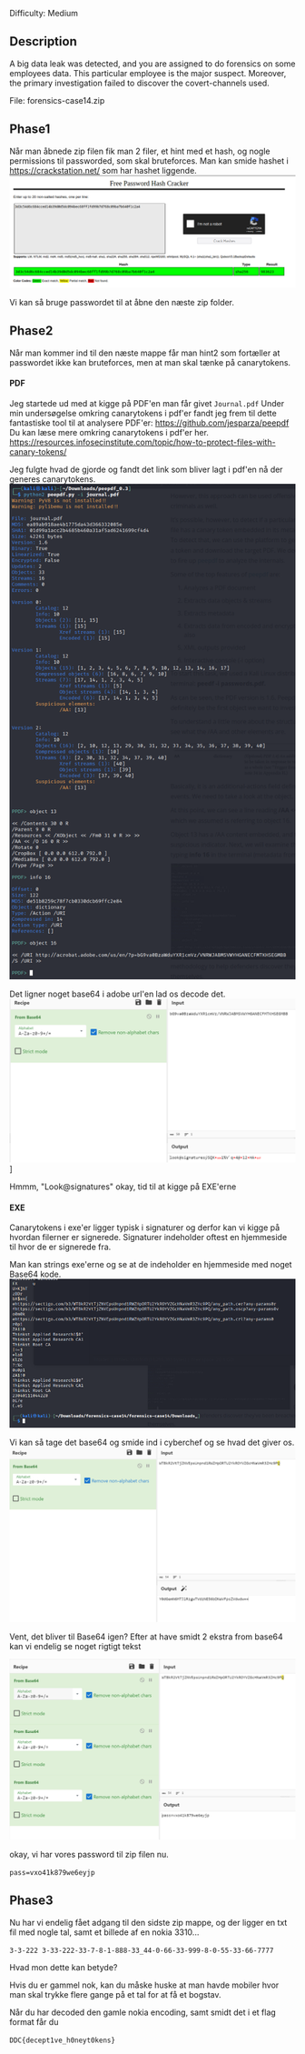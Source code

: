 Difficulty: Medium

## Description

A big data leak was detected, and you are assigned to do forensics on some employees data. This particular employee is the major suspect. Moreover, the primary investigation failed to discover the covert-channels used.

File: forensics-case14.zip

## Phase1

Når man åbnede zip filen fik man 2 filer, et hint med et hash, og nogle permissions til passworded, som skal bruteforces.
Man kan smide hashet i https://crackstation.net/ som har hashet liggende.
![HashCracking.png](./HashCracking.png)

Vi kan så bruge passwordet til at åbne den næste zip folder.

## Phase2

Når man kommer ind til den næste mappe får man hint2 som fortæller at passwordet ikke kan bruteforces, men at man skal tænke på canarytokens.

#### PDF

Jeg startede ud med at kigge på PDF'en man får givet `Journal.pdf`
Under min undersøgelse omkring canarytokens i pdf'er fandt jeg frem til dette fantastiske tool til at analysere PDF'er: https://github.com/jesparza/peepdf
Du kan læse mere omkring canarytokens i pdf'er her.
https://resources.infosecinstitute.com/topic/how-to-protect-files-with-canary-tokens/

Jeg fulgte hvad de gjorde og fandt det link som bliver lagt i pdf'en nå der generes canarytokens.
![PDF-Canarytoken.png](./PDF-Canarytoken.png)

Det ligner noget base64 i adobe url'en lad os decode det.
![Cyberchef-PDF.png](./Cyberchef-PDF.png)]

Hmmm, "Look@signatures" okay, tid til at kigge på EXE'erne

#### EXE

Canarytokens i exe'er ligger typisk i signaturer og derfor kan vi kigge på hvordan filerner er signerede.
Signaturer indeholder oftest en hjemmeside til hvor de er signerede fra.

Man kan strings exe'erne og se at de indeholder en hjemmeside med noget Base64 kode.
![./Strings-EXE.png](./Strings-EXE.png)

Vi kan så tage det base64 og smide ind i cyberchef og se hvad det giver os.
![./1-Base64.png](./1-Base64.png)

Vent, det bliver til Base64 igen?
Efter at have smidt 2 ekstra from base64 kan vi endelig se noget rigtigt tekst

![./3-Base64.png](./3-Base64.png)

okay, vi har vores password til zip filen nu.

`pass=vxo41k879we6eyjp`

## Phase3

Nu har vi endelig fået adgang til den sidste zip mappe, og der ligger en txt fil med nogle tal, samt et billede af en nokia 3310...

`3-3-222 3-33-222-33-7-8-1-888-33_44-0-66-33-999-8-0-55-33-66-7777`

Hvad mon dette kan betyde?

Hvis du er gammel nok, kan du måske huske at man havde mobiler hvor man skal trykke flere gange på et tal for at få et bogstav.

Når du har decoded den gamle nokia encoding, samt smidt det i et flag format får du

`DDC{decept1ve_h0neyt0kens}`
